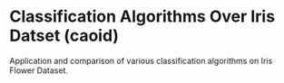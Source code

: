 # Classification Algorithms Over Iris Datset (caoid)
Application and comparison of various classification algorithms on Iris Flower Dataset.
